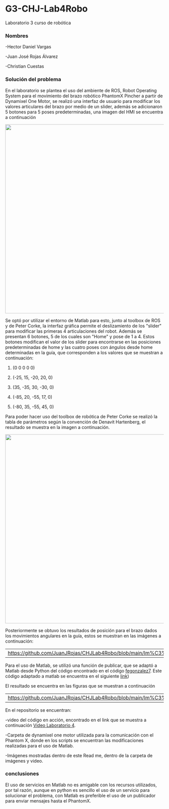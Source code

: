 # G3-CHJ-Lab4Robo
Laboratorio 3 curso de robótica
### Nombres

-Hector Daniel Vargas

-Juan José Rojas Álvarez

-Christian Cuestas

### Solución del problema
En el laboratorio se plantea el uso del ambiente de ROS, Robot Operating System para el movimiento del brazo robótico PhantomX Pincher a partir de Dynamixel One Motor, se realizó una interfaz de usuario para modificar los valores articulares del brazo por medio de un slider, además se adicionaron 5 botones para 5 poses predeterminadas, una imagen del HMI se encuentra a continuación

<p align="center">
  <img src="https://github.com/JuanJRojas/CHJLab4Robo/blob/main/Imágenes y video/UI.png"
       width="600"/>
</p>

Se optó por utilizar el entorno de Matlab para esto, junto al toolbox de ROS y de Peter Corke, la interfaz gráfica permite el deslizamiento de los "slider" para modificar las primeras 4 articulaciones del robot. Además se presentan 6 botones, 5 de los cuales son "Home" y pose de 1 a 4. Estos botones modifican el valor de los slider para encontrarse en las posiciones predeterminadas de home y las cuatro poses con ángulos desde home determinadas en la guía, que corresponden a los valores que se muestran a continuación:

1. (0 0 0 0 0)

2. (-25, 15, -20, 20, 0)

3. (35, -35, 30, -30, 0)

4. (-85, 20, -55, 17, 0)

5. (-80, 35, -55, 45, 0)

Para poder hacer uso del toolbox de robótica de Peter Corke se realizó la tabla de parámetros según la convención de Denavit Hartenberg, el resultado se muestra en la imagen a continuación.

<p align="center">
  <img src="https://github.com/JuanJRojas/CHJLab4Robo/blob/main/Imágenes y video/DH.png"
       width="600"/>
</p>

Posteriormente se obtuvo los resultados de posición para el brazo dados los movimientos angulares en la guía, estos se muestran en las imágenes a continuación:

||||||
|---|---|---|---|---|
|https://github.com/JuanJRojas/CHJLab4Robo/blob/main/Im%C3%A1genes%20y%20video/HomeUI.png|https://github.com/JuanJRojas/CHJLab4Robo/blob/main/Im%C3%A1genes%20y%20video/Pose1UI.png|https://github.com/JuanJRojas/CHJLab4Robo/blob/main/Im%C3%A1genes%20y%20video/Pose2UI.png|https://github.com/JuanJRojas/CHJLab4Robo/blob/main/Im%C3%A1genes%20y%20video/Pose3UI.png|https://github.com/JuanJRojas/CHJLab4Robo/blob/main/Im%C3%A1genes%20y%20video/Pose4UI.png|

Para el uso de Matlab, se utilizó una función de publicar, que se adaptó a Matlab desde Python del código encontrado en el código [fegonzalez7]([https://link-url-here.org](https://github.com/fegonzalez7/dynamixel_one_motor.git)). Este código adaptado a matlab se encuentra en el siguiente [link]([https://github.com/JuanJRojas/CHJLab4Robo/blob/main/dynamixel_one_motor/scripts/joint_publisher.m))

El resultado se encuentra en las figuras que se muestran a continuación

||||||
|---|---|---|---|---|
|https://github.com/JuanJRojas/CHJLab4Robo/blob/main/Im%C3%A1genes%20y%20video/Home.jpeg|https://github.com/JuanJRojas/CHJLab4Robo/blob/main/Im%C3%A1genes%20y%20video/Pose1.jpeg|https://github.com/JuanJRojas/CHJLab4Robo/blob/main/Im%C3%A1genes%20y%20video/Pose2.jpeg|https://github.com/JuanJRojas/CHJLab4Robo/blob/main/Im%C3%A1genes%20y%20video/Pose3.jpeg|https://github.com/JuanJRojas/CHJLab4Robo/blob/main/Im%C3%A1genes%20y%20video/Pose4.jpeg|

En el repositorio se encuentran: 

-video del código en acción, encontrado en el link que se muestra a continuación [Video Laboratorio 4](https://youtu.be/hrOJo8k3zDY).

-Carpeta de dynamixel one motor utilizada para la comunicación con el Phantom X, donde en los scripts se encuentran las modificaciones realizadas para el uso de Matlab.

-Imágenes mostradas dentro de este Read me, dentro de la carpeta de imágenes y video.

### conclusiones

El uso de servicios en Matlab no es amigable con los recursos utilizados, por tal razón, aunque en python es sencillo el uso de un servicio para solucionar el problema, con Matlab es preferible el uso de un publicador para enviar mensajes hasta el PhantomX.

